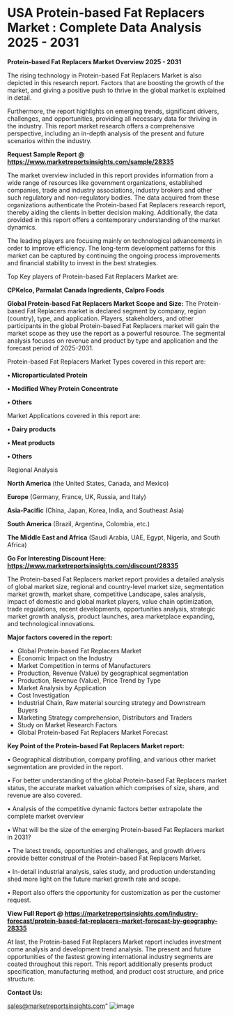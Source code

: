 # USA Protein-based Fat Replacers Market : Complete Data Analysis 2025 - 2031

<Strong> Protein-based Fat Replacers Market Overview 2025 - 2031</strong>

The rising technology in Protein-based Fat Replacers Market is also depicted in this research report. Factors that are boosting the growth of the market, and giving a positive push to thrive in the global market is explained in detail.

Furthermore, the report highlights on emerging trends, significant drivers, challenges, and opportunities, providing all necessary data for thriving in the industry. This report market research offers a comprehensive perspective, including an in-depth analysis of the present and future scenarios within the industry.

<strong>Request Sample Report @ <a href=https://www.marketreportsinsights.com/sample/28335>https://www.marketreportsinsights.com/sample/28335</a></strong>

The market overview included in this report provides information from a wide range of resources like government organizations, established companies, trade and industry associations, industry brokers and other such regulatory and non-regulatory bodies. The data acquired from these organizations authenticate the Protein-based Fat Replacers research report, thereby aiding the clients in better decision making. Additionally, the data provided in this report offers a contemporary understanding of the market dynamics.

The leading players are focusing mainly on technological advancements in order to improve efficiency. The long-term development patterns for this market can be captured by continuing the ongoing process improvements and financial stability to invest in the best strategies.

Top Key players of Protein-based Fat Replacers Market are:

<strong>CPKelco, Parmalat Canada Ingredients, Calpro Foods</strong>

<strong><b>Global Protein-based Fat Replacers Market Scope and Size:</b></strong>
The Protein-based Fat Replacers market is declared segment by company, region (country), type, and application. Players, stakeholders, and other participants in the global Protein-based Fat Replacers market will gain the market scope as they use the report as a powerful resource. The segmental analysis focuses on revenue and product by type and application and the forecast period of 2025-2031.

Protein-based Fat Replacers Market Types covered in this report are:

<strong>• Microparticulated Protein

• Modified Whey Protein Concentrate

• Others</strong>

Market Applications covered in this report are:

<strong>• Dairy products

• Meat products

• Others</strong> 

Regional Analysis

<strong>North America</strong> (the United States, Canada, and Mexico)

<strong>Europe</strong> (Germany, France, UK, Russia, and Italy)

<strong>Asia-Pacific</strong> (China, Japan, Korea, India, and Southeast Asia)

<strong>South America</strong> (Brazil, Argentina, Colombia, etc.)

<strong>The Middle East and Africa</strong> (Saudi Arabia, UAE, Egypt, Nigeria, and South Africa)

<strong>Go For Interesting Discount Here: <a href=https://www.marketreportsinsights.com/discount/28335>https://www.marketreportsinsights.com/discount/28335</a></strong>

The Protein-based Fat Replacers market report provides a detailed analysis of global market size, regional and country-level market size, segmentation market growth, market share, competitive Landscape, sales analysis, impact of domestic and global market players, value chain optimization, trade regulations, recent developments, opportunities analysis, strategic market growth analysis, product launches, area marketplace expanding, and technological innovations.

<strong><b>Major factors covered in the report:</b></strong>
<ul>
  <li>Global Protein-based Fat Replacers Market </li>
  <li>Economic Impact on the Industry</li>
  <li>Market Competition in terms of Manufacturers</li>
  <li>Production, Revenue (Value) by geographical segmentation</li>
  <li>Production, Revenue (Value), Price Trend by Type</li>
  <li>Market Analysis by Application</li>
  <li>Cost Investigation</li>
  <li>Industrial Chain, Raw material sourcing strategy and Downstream Buyers</li>
  <li>Marketing Strategy comprehension, Distributors and Traders</li>
  <li>Study on Market Research Factors</li>
  <li>Global Protein-based Fat Replacers Market Forecast</li>
</ul>

<strong><b>Key Point of the Protein-based Fat Replacers Market report:</b></strong>

• Geographical distribution, company profiling, and various other market segmentation are provided in the report.

• For better understanding of the global Protein-based Fat Replacers market status, the accurate market valuation which comprises of size, share, and revenue are also covered.

• Analysis of the competitive dynamic factors better extrapolate the complete market overview

• What will be the size of the emerging Protein-based Fat Replacers market in 2031?

• The latest trends, opportunities and challenges, and growth drivers provide better construal of the Protein-based Fat Replacers Market.

• In-detail industrial analysis, sales study, and production understanding shed more light on the future market growth rate and scope.

• Report also offers the opportunity for customization as per the customer request.

<strong><b>View Full Report @ <a href=https://marketreportsinsights.com/industry-forecast/protein-based-fat-replacers-market-forecast-by-geography-28335>https://marketreportsinsights.com/industry-forecast/protein-based-fat-replacers-market-forecast-by-geography-28335</a></b></strong>


At last, the Protein-based Fat Replacers Market report includes investment come analysis and development trend analysis. The present and future opportunities of the fastest growing international industry segments are coated throughout this report. This report additionally presents product specification, manufacturing method, and product cost structure, and price structure.

<strong>Contact Us:</strong>

sales@marketreportsinsights.com"
![image](https://github.com/user-attachments/assets/d008a40a-7d12-4218-90af-b36ab3947937)
